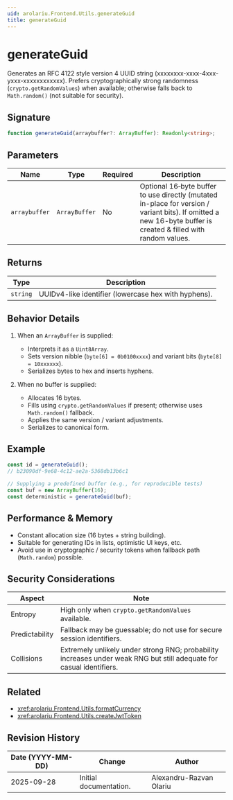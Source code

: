 ```yaml
---
uid: arolariu.Frontend.Utils.generateGuid
title: generateGuid
---
```


# generateGuid

Generates an RFC 4122 style version 4 UUID string (xxxxxxxx-xxxx-4xxx-yxxx-xxxxxxxxxxxx).
Prefers cryptographically strong randomness (`crypto.getRandomValues`) when available; otherwise falls back to `Math.random()` (not suitable for security).

## Signature

```ts
function generateGuid(arraybuffer?: ArrayBuffer): Readonly<string>;
```

## Parameters

| Name | Type | Required | Description |
| ---- | ---- | -------- | ----------- |
| `arraybuffer` | `ArrayBuffer` | No | Optional 16‑byte buffer to use directly (mutated in-place for version / variant bits). If omitted a new 16-byte buffer is created & filled with random values. |

## Returns

| Type | Description |
| ---- | ----------- |
| `string` | UUIDv4-like identifier (lowercase hex with hyphens). |

## Behavior Details

1. When an `ArrayBuffer` is supplied:
   - Interprets it as a `Uint8Array`.
   - Sets version nibble (`byte[6] = 0b0100xxxx`) and variant bits (`byte[8] = 10xxxxxx`).
   - Serializes bytes to hex and inserts hyphens.

2. When no buffer is supplied:
   - Allocates 16 bytes.
   - Fills using `crypto.getRandomValues` if present; otherwise uses `Math.random()` fallback.
   - Applies the same version / variant adjustments.
   - Serializes to canonical form.

## Example

```ts
const id = generateGuid();
// b23090df-9e68-4c12-ae2a-5368db13b6c1

// Supplying a predefined buffer (e.g., for reproducible tests)
const buf = new ArrayBuffer(16);
const deterministic = generateGuid(buf);
```

## Performance & Memory

- Constant allocation size (16 bytes + string building).
- Suitable for generating IDs in lists, optimistic UI keys, etc.
- Avoid use in cryptographic / security tokens when fallback path (`Math.random`) possible.

## Security Considerations

| Aspect | Note |
| ------ | ---- |
| Entropy | High only when `crypto.getRandomValues` available. |
| Predictability | Fallback may be guessable; do not use for secure session identifiers. |
| Collisions | Extremely unlikely under strong RNG; probability increases under weak RNG but still adequate for casual identifiers. |

## Related

- <xref:arolariu.Frontend.Utils.formatCurrency>
- <xref:arolariu.Frontend.Utils.createJwtToken>

## Revision History

| Date (YYYY-MM-DD) | Change | Author |
| ----------------- | ------ | ------ |
| 2025-09-28 | Initial documentation. | Alexandru-Razvan Olariu |
